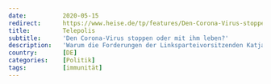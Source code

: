 ```yaml
---
date:          2020-05-15
redirect:      https://www.heise.de/tp/features/Den-Corona-Virus-stoppen-oder-mit-ihm-leben-4722566.html
title:         Telepolis
subtitle:      'Den Corona-Virus stoppen oder mit ihm leben?'
description:   'Warum die Forderungen der Linksparteivorsitzenden Katja Kipping nach einem virusfreien Deutschland weder realistisch noch emanzipatorisch sind'
country:       [DE]
categories:    [Politik]
tags:          [immunität]
---
```

